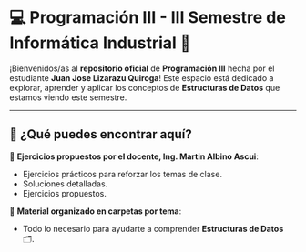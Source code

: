 # 💻 Programación III - III Semestre de Informática Industrial 🚀

¡Bienvenidos/as al **repositorio oficial** de **Programación III** hecha por el estudiante **Juan Jose Lizarazu Quiroga**! Este espacio está dedicado a explorar, aprender y aplicar los conceptos de **Estructuras de Datos** que estamos viendo este semestre.

---

## 📝 ¿Qué puedes encontrar aquí?

📂 **Ejercicios propuestos por el docente, Ing. Martin Albino Ascui**:  
   - Ejercicios prácticos para reforzar los temas de clase.  
   - Soluciones detalladas.
   - Ejercicios propuestos.

📂 **Material organizado en carpetas por tema**:  
   - Todo lo necesario para ayudarte a comprender **Estructuras de Datos** 🗂️.
